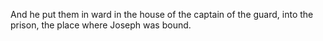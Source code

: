 And he put them in ward in the house of the captain of the guard, into the prison, the place where Joseph was bound.
